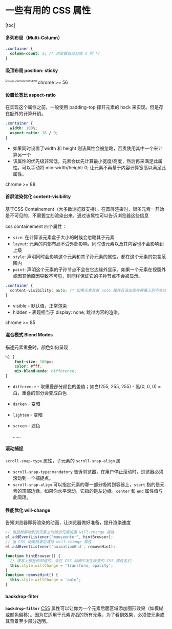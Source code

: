# 一些有用的 CSS 属性

[toc]

#### 多列布局（Multi-Column）

```css
.container {
  column-count: 3; /* 浏览器自动分成 3 列 */
}
```

#### 吸顶布局 position: sticky

<img src="https://liaoyk-markdown.oss-cn-hangzhou.aliyuncs.com/markdownImg/image-20211222103554994.png" alt="image-20211222103554994" style="zoom:50%;" align="left"/>

 chrome >= 56

#### 设置长宽比 aspect-ratio

在实现这个属性之前，一般使用 padding-top 撑开元素的 hack 来实现。但是存在额外的计算开销。

```css
.container {
  width: 100%;
  aspect-ratio: 16 / 9;
}
```

- 如果同时设置了width 和 height 则该属性会被忽略，否责使用其中一个来计算另一个
- 该属性的优先级非常低，元素会优先计算最小宽度/高度，然后再来满足此属性。可以手动将 min-width/height: 0; 让元素不再基于内容计算宽高以满足此属性。

chrome >= 88

#### 首屏渲染优化 content-visibility 

基于CSS Containement（大多数浏览器支持）。在首屏渲染时，很多元素一开始是不可见的，不需要立刻渲染出来。通过该属性可以告诉浏览器这些信息

css containement 四个属性：

- `size`: 在计算该元素盒子大小的时候会忽略其子元素
- `layout`: 元素的内部布局不受外部影响，同时该元素以及其内容也不会影响到上级
- `style`: 声明同时会影响这个元素和其子孙元素的属性，都在这个元素的包含范围内
- `paint`: 声明这个元素的子孙节点不会在它边缘外显示。如果一个元素在视窗外或因其他原因导致不可见，则同样保证它的子孙节点不会被显示。

```css
.container {
  content-visibility: auto; /* 如果元素具有 auto 属性且没出现在屏幕上则不会立刻渲染它和它的子元素 */
}
```

- visible - 默认值，正常渲染
- hidden - 表现相当于 display: none; 跳过内容的渲染。

chrome >= 85

#### 混合模式 Blend Modes

描述元素重叠时，颜色如何呈现

```css
h1 {
	font-size: 100px;
	color: #fff;
	mix-blend-mode: difference;
}
```

- `difference` - 取重叠部分颜色的差值；如白(255, 255, 255) - 黑(0, 0, 0) = 白，重叠的部分会变成白色

- `darken` - 变暗

- `lighten` - 变暗

- `screen` - 滤色

  ......

#### 滚动捕捉

 `scroll-snap-type` 属性，子元素的 `scroll-snap-align` 属

- `scroll-snap-type:mandatory` 告诉浏览器，在用户停止滚动时，浏览器必须滚动到一个捕捉点。
- `scroll-snap-align` 可以指定元素的哪一部分吸附到容器上，`start` 指的是元素的顶部边缘。如果你水平滚动，它指的是左边缘。`center` 和 `end` 属性值与此同理。

#### 性能优化 will-change

告知浏览器即将渲染的动画，让浏览器做好准备，提升渲染速度

```js
// 当鼠标移动到该元素上时给该元素设置 will-change 属性
el.addEventListener('mouseenter', hintBrowser);
// 当 CSS 动画结束后清除 will-change 属性
el.addEventListener('animationEnd', removeHint);

function hintBrowser() {
  // 填写上那些你知道的，会在 CSS 动画中发生改变的 CSS 属性名们
  this.style.willChange = 'transform, opacity';
}
function removeHint() {
  this.style.willChange = 'auto';
}
```

#### backdrop-filter 

**`backdrop-filter`** [CSS](https://developer.mozilla.org/zh-CN/docs/Web/CSS) 属性可以让你为一个元素后面区域添加图形效果（如模糊或颜色偏移）。因为它适用于元素*背后*的所有元素，为了看到效果，必须使元素或其背景至少部分透明。
